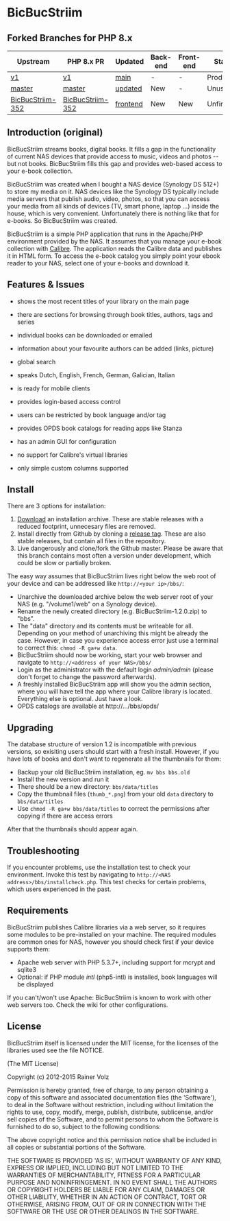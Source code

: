 BicBucStriim
============

Forked Branches for PHP 8.x
---------------------------

| Upstream | PHP 8.x PR | Updated | Back-end | Front-end | Status |
|----------|------------|---------|----------|-----------|--------|
| [v1](https://github.com/mikespub-org/rvolz-BicBucStriim/tree/v1) | [v1](https://github.com/mikespub-org/rvolz-BicBucStriim/tree/v1) | [main](https://github.com/mikespub-org/rvolz-BicBucStriim/tree/main) | - | - | Production |
| [master](https://github.com/mikespub-org/rvolz-BicBucStriim/tree/master) | [master](https://github.com/mikespub-org/rvolz-BicBucStriim/tree/master) | [updated](https://github.com/mikespub-org/rvolz-BicBucStriim/tree/updated) | New | - | Unused |
| [BicBucStriim-352](https://github.com/mikespub-org/rvolz-BicBucStriim/tree/BicBucStriim-352) | [BicBucStriim-352](https://github.com/mikespub-org/rvolz-BicBucStriim/tree/BicBucStriim-352) | [frontend](https://github.com/mikespub-org/rvolz-BicBucStriim/tree/frontend) | New | New | Unfinished |

Introduction (original)
-----------------------

BicBucStriim streams books, digital books. It fills a gap in the functionality of current NAS devices that provide access to music, videos and photos -- but not books. BicBucStriim fills this gap and provides web-based access to your e-book collection.

BicBucStriim was created when I bought a NAS device (Synology DS 512+) to store my media on it. NAS devices like the Synology DS typically include media servers that publish audio, video, photos, so that you can access your media from all kinds of devices (TV, smart phone, laptop ...) inside the house, which is very convenient. Unfortunately there is nothing like that for e-books. So BicBucStriim was created.

BicBucStriim is a simple PHP application that runs in the Apache/PHP environment provided by the NAS. It assumes that you manage your e-book collection with [Calibre](http://calibre-ebook.com/). The application reads the Calibre data and publishes it in HTML form. To access the e-book catalog you simply point your ebook reader to your NAS, select one of your e-books and download it. 

Features & Issues
-----------------

* shows the most recent titles of your library on the main page
* there are sections for browsing through book titles, authors, tags and series
* individual books can be downloaded or emailed 
* information about your favourite authors can be added (links, picture)
* global search 
* speaks Dutch, English, French, German, Galician, Italian
* is ready for mobile clients
* provides login-based access control 
* users can be restricted by book language and/or tag
* provides OPDS book catalogs for reading apps like Stanza
* has an admin GUI for configuration

* no support for Calibre's virtual libraries
* only simple custom columns supported


Install
-------

There are 3 options for installation:

1. [Download](http://projekte.textmulch.de/bicbucstriim/downloads/) an installation archive. These are stable releases with a reduced footprint, unnecesary files are removed.
2. Install directly from Github by cloning a [release tag](https://github.com/rvolz/BicBucStriim/releases). These are also stable releases, but contain all files in the repository.
3. Live dangerously and clone/fork the Github master. Please be aware that this branch contains most often a version under development, which could be slow or partially broken.

The easy way assumes that BicBucStriim lives right below the web root of your device and can be addressed like `http://<your ip>/bbs/`:

* Unarchive the downloaded archive below the web server root of your NAS (e.g. "/volume1/web" on a Synology device).
* Rename the newly created directory (e.g. BicBucStriim-1.2.0.zip) to "bbs".
* The "data" directory and its contents must be writeable for all. Depending on your method of unarchiving this might be already the case. However, in case you experience access error just use a terminal to correct this: `chmod -R ga+w data`. 
* BicBucStriim should now be working, start your web browser and navigate to `http://<address of your NAS>/bbs/`
* Login as the administrator with the default login *admin/admin* (please don't forget to change the password afterwards).
* A freshly installed BicBucStriim app will show you the admin section, where you will have tell the app where your Calibre library is located. Everything else is optional. Just have a look.
* OPDS catalogs are available at http://.../bbs/opds/


Upgrading
---------

The database structure of version 1.2 is incompatible with previous versions, so exisiting users should start with a fresh install.
However, if you have lots of books and don't want to regenerate all the thumbnails for them:

* Backup your old BicBucStriim installation, eg. `mv bbs bbs.old`
* Install the new version and run it
* There should be a new directory: `bbs/data/titles`
* Copy the thumbnail files (`thumb_*.png`) from your old `data` directory to `bbs/data/titles`
* Use `chmod -R ga+w bbs/data/titles` to correct the permissions after copying if there are access errors

After that the thumbnails should appear again.


Troubleshooting
---------------

If you encounter problems, use the installation test to check your environment. Invoke this test by navigating to `http://<NAS address>/bbs/installcheck.php`. This test checks for certain problems, which users experienced in the past.


Requirements
------------

BicBucStriim publishes Calibre libraries via a web server, so it requires some modules to be pre-installed on your machine. The required modules are common ones for NAS, however you should check first if your device supports them:

* Apache web server with PHP 5.3.7+, including support for mcrypt and sqlite3
* Optional: if PHP module *intl* (php5-intl) is installed, book languages will be displayed

If you can't/won't use Apache: BicBucStriim is known to work with other web servers too. Check the wiki for other configurations.

License
-------

BicBucStriim itself is licensed under the MIT license, for the licenses of the libraries used see the file NOTICE.

(The MIT License)

Copyright (c) 2012-2015 Rainer Volz

Permission is hereby granted, free of charge, to any person obtaining a copy of this software and associated documentation files (the 'Software'), to deal in the Software without restriction, including without limitation the rights to use, copy, modify, merge, publish, distribute, sublicense, and/or sell copies of the Software, and to permit persons to whom the Software is furnished to do so, subject to the following conditions:

The above copyright notice and this permission notice shall be included in all copies or substantial portions of the Software.

THE SOFTWARE IS PROVIDED 'AS IS', WITHOUT WARRANTY OF ANY KIND, EXPRESS OR IMPLIED, INCLUDING BUT NOT LIMITED TO THE WARRANTIES OF MERCHANTABILITY, FITNESS FOR A PARTICULAR PURPOSE AND NONINFRINGEMENT. IN NO EVENT SHALL THE AUTHORS OR COPYRIGHT HOLDERS BE LIABLE FOR ANY CLAIM, DAMAGES OR OTHER LIABILITY, WHETHER IN AN ACTION OF CONTRACT, TORT OR OTHERWISE, ARISING FROM, OUT OF OR IN CONNECTION WITH THE SOFTWARE OR THE USE OR OTHER DEALINGS IN THE SOFTWARE.



